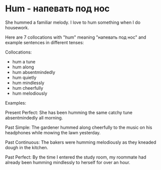 # Hum - напевать под нос


She hummed a familiar melody.
I love to hum something when I do housework.

Here are 7 collocations with "hum" meaning "напевать под нос" and example sentences in different tenses:

Collocations:
- hum a tune
- hum along
- hum absentmindedly
- hum quietly
- hum mindlessly
- hum cheerfully
- hum melodiously

Examples:

Present Perfect: She has been humming the same catchy tune absentmindedly all morning.

Past Simple: The gardener hummed along cheerfully to the music on his headphones while mowing the lawn yesterday.

Past Continuous: The bakers were humming melodiously as they kneaded dough in the kitchen.

Past Perfect: By the time I entered the study room, my roommate had already been humming mindlessly to herself for over an hour.